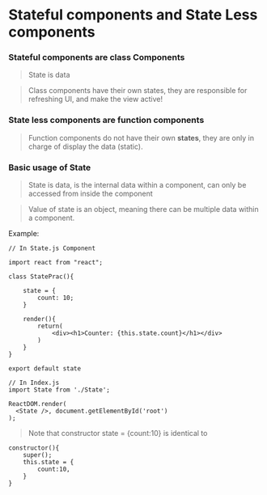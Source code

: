 # Stateful components and State Less components

### Stateful components are class Components
>State is data  

>Class components have their own states, they are responsible for refreshing UI, and make the view active!  

### State less components are function components
>Function components do not have their own **states**, they are only in charge of display the data (static).  

### Basic usage of State
>State is data, is the internal data within a component, can only be accessed from inside the component  

>Value of state is an object, meaning there can be multiple data within a component.  

Example:

```
// In State.js Component  

import react from "react";

class StatePrac(){  

    state = {
        count: 10;
    }

    render(){
        return(
            <div><h1>Counter: {this.state.count}</h1></div>
        )
    }
}

export default state  

// In Index.js  
import State from './State';  

ReactDOM.render(
  <State />, document.getElementById('root')
);
```  
>Note that constructor state = {count:10} is identical to  
```
constructor(){
    super();
    this.state = {
        count:10,
    }
}
```